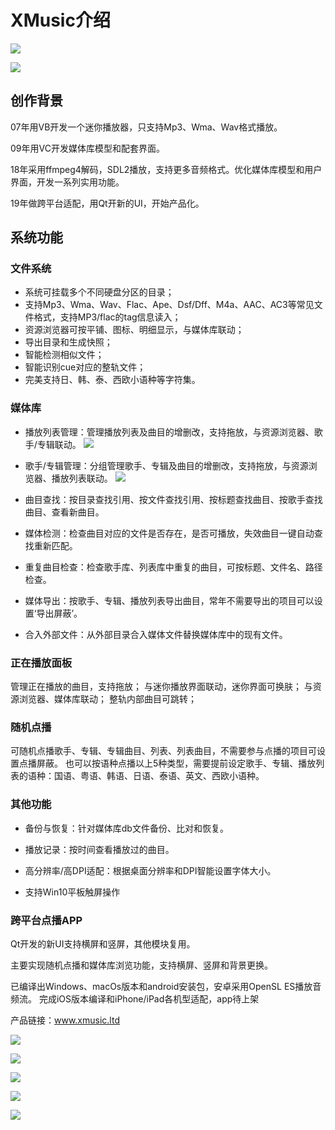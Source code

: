 # **XMusic介绍**
![](https://musicrossoft.coding.net/p/XMusic/git/raw/master/XMusicHost.jpg)

![](http://musicrossoft.coding.net/p/Musicrossoft/git/raw/master/web/pic0.jpg)

## **创作背景**
07年用VB开发一个迷你播放器，只支持Mp3、Wma、Wav格式播放。  

09年用VC开发媒体库模型和配套界面。  
  
18年采用ffmpeg4解码，SDL2播放，支持更多音频格式。优化媒体库模型和用户界面，开发一系列实用功能。

19年做跨平台适配，用Qt开新的UI，开始产品化。

## **系统功能**
### 文件系统
* 系统可挂载多个不同硬盘分区的目录；
* 支持Mp3、Wma、Wav、Flac、Ape、Dsf/Dff、M4a、AAC、AC3等常见文件格式，支持MP3/flac的tag信息读入；
* 资源浏览器可按平铺、图标、明细显示，与媒体库联动；
* 导出目录和生成快照；
* 智能检测相似文件；
* 智能识别cue对应的整轨文件；
* 完美支持日、韩、泰、西欧小语种等字符集。

### 媒体库
* 播放列表管理：管理播放列表及曲目的增删改，支持拖放，与资源浏览器、歌手/专辑联动。
![](https://musicrossoft.coding.net/p/XMusic/git/raw/master/XMusicHost_Playlist.jpg)

* 歌手/专辑管理：分组管理歌手、专辑及曲目的增删改，支持拖放，与资源浏览器、播放列表联动。
![](https://musicrossoft.coding.net/p/XMusic/git/raw/master/XMusicHost_SingerAlbum.jpg)

* 曲目查找：按目录查找引用、按文件查找引用、按标题查找曲目、按歌手查找曲目、查看新曲目。

* 媒体检测：检查曲目对应的文件是否存在，是否可播放，失效曲目一键自动查找重新匹配。

* 重复曲目检查：检查歌手库、列表库中重复的曲目，可按标题、文件名、路径检查。

* 媒体导出：按歌手、专辑、播放列表导出曲目，常年不需要导出的项目可以设置‘导出屏蔽’。

* 合入外部文件：从外部目录合入媒体文件替换媒体库中的现有文件。

### 正在播放面板
管理正在播放的曲目，支持拖放；
与迷你播放界面联动，迷你界面可换肤；
与资源浏览器、媒体库联动；
整轨内部曲目可跳转；

### 随机点播
可随机点播歌手、专辑、专辑曲目、列表、列表曲目，不需要参与点播的项目可设置点播屏蔽。
也可以按语种点播以上5种类型，需要提前设定歌手、专辑、播放列表的语种：国语、粤语、韩语、日语、泰语、英文、西欧小语种。

### 其他功能
* 备份与恢复：针对媒体库db文件备份、比对和恢复。

* 播放记录：按时间查看播放过的曲目。

* 高分辨率/高DPI适配：根据桌面分辨率和DPI智能设置字体大小。

* 支持Win10平板触屏操作

### 跨平台点播APP
Qt开发的新UI支持横屏和竖屏，其他模块复用。

主要实现随机点播和媒体库浏览功能，支持横屏、竖屏和背景更换。

已编译出Windows、macOs版本和android安装包，安卓采用OpenSL ES播放音频流。
完成iOS版本编译和iPhone/iPad各机型适配，app待上架

产品链接：www.xmusic.ltd

![](http://musicrossoft.coding.net/p/Musicrossoft/git/raw/master/web/pic1.jpg)

![](http://musicrossoft.coding.net/p/Musicrossoft/git/raw/master/web/pic2.jpg)

![](http://musicrossoft.coding.net/p/Musicrossoft/git/raw/master/web/pic3.jpg)

![](http://musicrossoft.coding.net/p/Musicrossoft/git/raw/master/web/pic4.jpg)

![](http://musicrossoft.coding.net/p/Musicrossoft/git/raw/master/web/pic5.jpg)
